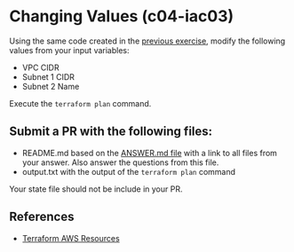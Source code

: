 # Changing Values (c04-iac03)

Using the same code created in the [previous exercise](../c04-iac02), modify the following values from your input variables:
- VPC CIDR
- Subnet 1 CIDR
- Subnet 2 Name

Execute the `terraform plan` command.

## Submit a PR with the following files:
- README.md based on the [ANSWER.md file](ANSWER.md) with a link to all files from your answer. Also answer the questions from this file.
- output.txt with the output of the `terraform plan` command

Your state file should not be include in your PR.

## References
- [Terraform AWS Resources](https://www.terraform.io/docs/providers/aws/index.html)
